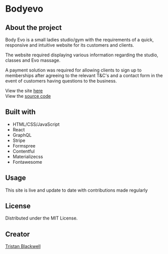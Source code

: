 # Bodyevo

## About the project

Body Evo is a small ladies studio/gym with the requirements of a quick, responsive and intuitive website for its customers and clients.

The website required displaying various information regarding the studio, classes and Evo massage.

A payment solution was required for allowing clients to sign up to memberships after agreeing to the relevant T&C's and a contact form in the event of customers having questions to the business.

View the site [here]
<br>
View the [source code]

[here]: https://www.bodyevowitney.co.uk/
[source code]: https://github.com/TristanBlackwell/bodyevo

## Built with

- HTML/CSS/JavaScript
- React
- GraphQL
- Stripe
- Formspree
- Contentful
- Materializecss
- Fontawesome

## Usage

This site is live and update to date with contributions made regularly

## License

Distributed under the MIT License.

## Creator

[Tristan Blackwell](https://github.com/TristanBlackwell)
